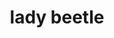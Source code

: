 ---
layout: animals&nature
title: lady beetle
emoji: lady_beetle
permalink: 🐞.html
image: assets/img/3moji/lady_beetle.png
---